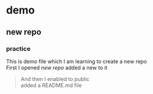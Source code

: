 # demo
## new repo
### practice
This is demo file which I am learning to create a new repo  
First I opened *new repo* added a new to it  
>And then I enabled to public  
added a README.md file  